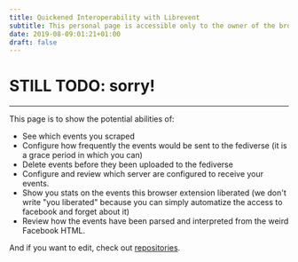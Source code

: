 ```yaml
---
title: Quickened Interoperability with Librevent
subtitle: This personal page is accessible only to the owner of the browser, share this link wisely
date: 2019-08-09:01:21+01:00
draft: false
---
```


# STILL TODO: sorry!

---
This page is to show the potential abilities of:

- See which events you scraped
- Configure how frequently the events would be sent to the fediverse (it is a grace period in which you can)
- Delete events before they been uploaded to the fediverse
- Configure and review which server are configured to receive your events.
- Show you stats on the events this browser extension liberated (we don't write "you liberated" because you can simply automatize the access to facebook and forget about it)
- Review how the events have been parsed and interpreted from the weird Facebook HTML.

And if you want to edit, check out [repositories](/posts/the-softwares-and-how-to-contribute/).
